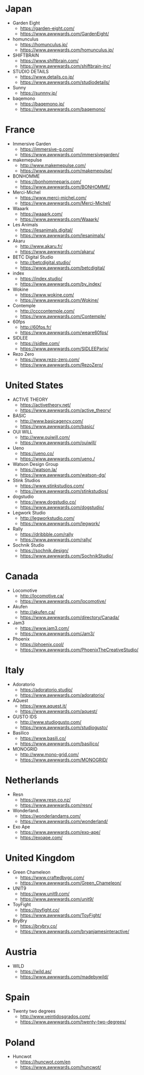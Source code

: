 # Japan
- Garden Eight  
  	- https://garden-eight.com/
	- https://www.awwwards.com/GardenEight/
- homunculus  
	- https://homunculus.jp/
	- https://www.awwwards.com/homunculus.jp/
- SHIFTBRAIN  
	- https://www.shiftbrain.com/
	- https://www.awwwards.com/shiftbrain-inc/
- STUDIO DETAILS  
	- https://www.details.co.jp/
	- https://www.awwwards.com/studiodetails/
- Sunny
	- https://sunnny.jp/
- baqemono
	- https://baqemono.jp/
	- https://www.awwwards.com/baqemono/	

# France
- Immersive Garden  
	- https://immersive-g.com/
	- https://www.awwwards.com/immersivegarden/
- makemepulse 
	- http://www.makemepulse.com/
	- https://www.awwwards.com/makemepulse/
- BONHOMME
	- https://bonhommeparis.com/
	- https://www.awwwards.com/BONHOMME/
- Merci-Michel  
	- https://www.merci-michel.com/
	- https://www.awwwards.com/Merci-Michel/
- Waaark
	- https://waaark.com/
	- https://www.awwwards.com/Waaark/
- Les Animals
	- https://lesanimals.digital/	
	- https://www.awwwards.com/lesanimals/
- Akaru
	- http://www.akaru.fr/
	- https://www.awwwards.com/akaru/
- BETC Digital Studio
	- http://betcdigital.studio/
	- https://www.awwwards.com/betcdigital/
- index
	- https://index.studio/
	- https://www.awwwards.com/by_index/
- Wokine
	- https://www.wokine.com/
	- https://www.awwwards.com/Wokine/	
- Contemple
	- http://ccccontemple.com/
	- https://www.awwwards.com/Contemple/
- 60fps
	- http://60fps.fr/
	- https://www.awwwards.com/weare60fps/
- SIDLEE
	- https://sidlee.com/
	- https://www.awwwards.com/SIDLEEParis/	
- Rezo Zero
	- https://www.rezo-zero.com/
	- https://www.awwwards.com/RezoZero/

# United States 
- ACTIVE THEORY
	- https://activetheory.net/
	- https://www.awwwards.com/active_theory/
- BASIC
	- http://www.basicagency.com/
	- https://www.awwwards.com/basic/
- OUI WILL
	- http://www.ouiwill.com/
	- https://www.awwwards.com/ouiwill/
- Ueno 
	- https://ueno.co/
	- https://www.awwwards.com/ueno./
- Watson Design Group
	- https://watson.la/
	- https://www.awwwards.com/watson-dg/
- Stink Studios
	- https://www.stinkstudios.com/
	- https://www.awwwards.com/stinkstudios/
- dogstudio
	- https://www.dogstudio.co/
	- https://www.awwwards.com/dogstudio/
- Legwork Studio
	- http://legworkstudio.com/
	- https://www.awwwards.com/legwork/
- Rally
	- https://dribbble.com/rally
	- https://www.awwwards.com/rally/	
- Sochnik Studio
	- https://sochnik.design/
	- https://www.awwwards.com/SochnikStudio/

# Canada
- Locomotive
	- http://locomotive.ca/
	- https://www.awwwards.com/locomotive/
- Akufen
	- http://akufen.ca/
	- https://www.awwwards.com/directory/Canada/
- Jam3
	- https://www.jam3.com/
	- https://www.awwwards.com/Jam3/
- Phoenix
	- https://phoenix.cool/
	- https://www.awwwards.com/PhoenixTheCreativeStudio/	

# Italy
- Adoratorio
	- https://adoratorio.studio/
	- https://www.awwwards.com/adoratorio/
- AQuest
	- https://www.aquest.it/
	- https://www.awwwards.com/aquest/
- GUSTO IDS
	- http://www.studiogusto.com/
	- https://www.awwwards.com/studiogusto/
- Basilico
	- https://www.basili.co/
	- https://www.awwwards.com/basilico/
- MONOGRID
	- http://www.mono-grid.com/
	- https://www.awwwards.com/MONOGRID/	

# Netherlands
- Resn
	- https://www.resn.co.nz/
	- https://www.awwwards.com/resn/
- Wonderland.
	- https://wonderlandams.com/
	- https://www.awwwards.com/wonderland/
- Exo Ape
	- https://www.awwwards.com/exo-ape/
	- https://exoape.com/

# United Kingdom 
- Green Chameleon
	- https://www.craftedbygc.com/
	- https://www.awwwards.com/Green_Chameleon/
- UNIT9
	- https://www.unit9.com/
	- https://www.awwwards.com/unit9/
- ToyFight
	- https://toyfight.co/
	- https://www.awwwards.com/ToyFight/
- BryBry
	- https://brybry.co/
	- https://www.awwwards.com/bryanjamesinteractive/

# Austria 
- WILD
	- https://wild.as/
	- https://www.awwwards.com/madebywild/

# Spain
- Twenty two degrees
	- http://www.veintidosgrados.com/
	- https://www.awwwards.com/twenty-two-degrees/

# Poland
- Huncwot
	- https://huncwot.com/en
	- https://www.awwwards.com/huncwot/

